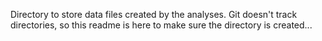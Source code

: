 Directory to store data files created by the analyses. Git doesn't track directories, so this readme is here to make sure the directory is created...
